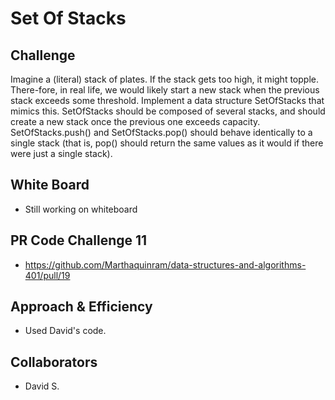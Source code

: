# Set Of Stacks

## Challenge

Imagine a (literal) stack of plates. If the stack gets too high, it might topple. There-fore, in real life, we would likely start a new stack when the previous stack exceeds some threshold. Implement a data structure SetOfStacks that mimics this. SetOfStacks should be composed of several stacks, and should create a new stack once the previous one exceeds capacity. SetOfStacks.push() and SetOfStacks.pop() should behave identically to a single stack (that is, pop() should return the same values as it would if there were just a single stack).

## White Board

- Still working on whiteboard

## PR Code Challenge 11

- <https://github.com/Marthaquinram/data-structures-and-algorithms-401/pull/19>

## Approach & Efficiency

- Used David's code.

## Collaborators

- David S.
